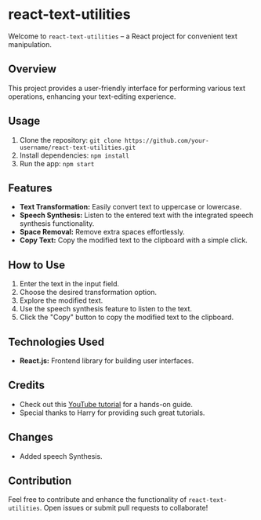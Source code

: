 # react-text-utilities

Welcome to `react-text-utilities` – a React project for convenient text manipulation.

## Overview

This project provides a user-friendly interface for performing various text operations, enhancing your text-editing experience.

## Usage

1. Clone the repository: `git clone https://github.com/your-username/react-text-utilities.git`
2. Install dependencies: `npm install`
3. Run the app: `npm start`

## Features

- **Text Transformation:** Easily convert text to uppercase or lowercase.
- **Speech Synthesis:** Listen to the entered text with the integrated speech synthesis functionality.
- **Space Removal:** Remove extra spaces effortlessly.
- **Copy Text:** Copy the modified text to the clipboard with a simple click.

## How to Use

1. Enter the text in the input field.
2. Choose the desired transformation option.
3. Explore the modified text.
4. Use the speech synthesis feature to listen to the text.
5. Click the "Copy" button to copy the modified text to the clipboard.

## Technologies Used

- **React.js:** Frontend library for building user interfaces.

## Credits

- Check out this [YouTube tutorial](https://youtube.com/playlist?list=PLu0W_9lII9agx66oZnT6IyhcMIbUMNMdt&si=gjKXP7rPcLOa2eE7) for a hands-on guide.
- Special thanks to Harry for providing such great tutorials.

## Changes

- Added speech Synthesis.

## Contribution

Feel free to contribute and enhance the functionality of `react-text-utilities`. Open issues or submit pull requests to collaborate!
